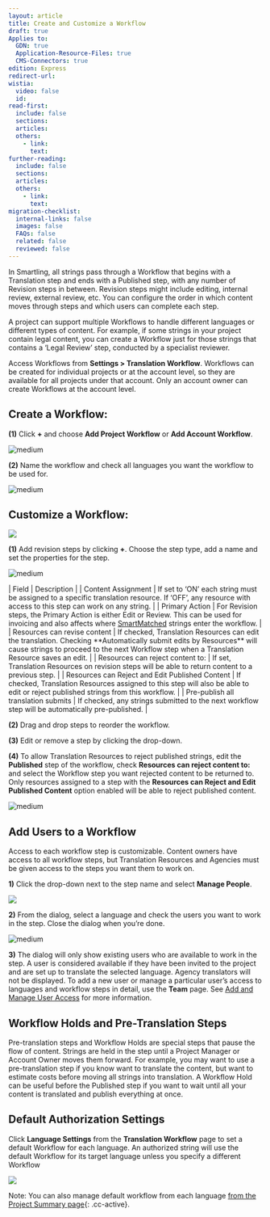 ```yaml
---
layout: article
title: Create and Customize a Workflow
draft: true
Applies to:
  GDN: true
  Application-Resource-Files: true
  CMS-Connectors: true
edition: Express
redirect-url:
wistia:
  video: false
  id:
read-first:
  include: false
  sections:
  articles:
  others:
    - link:
      text:
further-reading:
  include: false
  sections:
  articles:
  others:
    - link:
      text:
migration-checklist:
  internal-links: false
  images: false
  FAQs: false
  related: false
  reviewed: false
---
```



In Smartling, all strings pass through a Workflow that begins with a Translation step and ends with a Published step, with any number of Revision steps in between. Revision steps might include editing, internal review, external review, etc. You can configure the order in which content moves through steps and which users can complete each step.

A project can support multiple Workflows to handle different languages or different types of content. For example, if some strings in your project contain legal content, you can create a Workflow just for those strings that contains a ‘Legal Review’ step, conducted by a specialist reviewer.

Access Workflows from **Settings &gt; Translation Workflow**. Workflows can be created for individual projects or at the account level, so they are available for all projects under that account. Only an account owner can create Workflows at the account level.

## Create a Workflow:

**(1)** Click **+** and choose **Add Project Workflow** or **Add Account Workflow**.

![medium](/uploads/versions/smartling___translation_workflow---x----674-417x---.png)

**(2)** Name the workflow and check all languages you want the workflow to be used for.

![medium](/uploads/versions/smartling___translation_workflow-1---x----577-425x---.png)

## Customize a Workflow:

![](/uploads/versions/smartling___translation_workflow-2---x----968-165x---.png)

**(1)** Add revision steps by clicking&nbsp;**+**. Choose the step type, add a name and set the properties for the step.

![medium](/uploads/versions/smartling___translation_workflow-3---x----576-551x---.png)

| Field | Description |
| Content Assignment | If set to ‘ON’ each string must be assigned to a specific translation resource. If ‘OFF’, any resource with access to this step can work on any string. |
| Primary Action | For Revision steps, the Primary Action is either Edit or Review. This can be used for invoicing and also affects where [SmartMatched](/hc/admin/articles/201519367/) strings enter the workflow. |
| Resources can revise content | If checked, Translation Resources can edit the translation. Checking \*\*Automatically submit edits by Resources\*\* will cause strings to proceed to the next Workflow step when a Translation Resource saves an edit. |
| Resources can reject content to: | If set, Translation Resources on revision steps will be able to return content to a previous step. |
| Resources can Reject and Edit Published Content | If checked, Translation Resources assigned to this step will also be able to edit or reject published strings from this workflow. |
| Pre-publish all translation submits | If checked, any strings submitted to the next workflow step will be automatically pre-published. |

**(2)** Drag and drop steps to reorder the workflow.

**(3)** Edit or remove a step by clicking the drop-down.

**(4)** To allow Translation Resources to reject published strings, edit the **Published** step of the workflow, check **Resources can reject content to:** and select the Workflow step you want rejected content to be returned to. Only resources assigned to a step with the&nbsp;**Resources can Reject and Edit Published Content**&nbsp;option enabled will be able to reject published content.

![medium](/uploads/versions/smartling___translation_workflow-4---x----576-275x---.png)

## Add Users to a Workflow

Access to each workflow step is customizable. Content owners have access to all workflow steps, but Translation Resources and Agencies must be given access to the steps you want them to work on.

**1)** Click the drop-down next to the step name and select **Manage People**.

![](/uploads/versions/smartling___translation_workflow-5---x----978-307x---.png)

**2)** From the dialog, select a language and check the users you want to work in the step. Close the dialog when you’re done.

![medium](/uploads/versions/smartling___translation_workflow-6---x----576-245x---.png)

**3)** The dialog will only show existing users who are available to work in the step. A user is considered available if they have been invited to the project and are set up to translate the selected language. Agency translators will not be displayed. To add a new user or manage a particular user’s access to languages and workflow steps in detail, use the **Team** page. See [Add and Manage User Access](/hc/en-us/articles/201016167) for more information.

## Workflow Holds and Pre-Translation Steps

Pre-translation steps and Workflow Holds are special steps that pause the flow of content. Strings are held in the step until a Project Manager or Account Owner moves them forward. For example, you may want to use a pre-translation step if you know want to translate the content, but want to estimate costs before moving all strings into translation. A Workflow Hold can be useful before the Published step if you want to wait until all your content is translated and publish everything at once.

## Default Authorization Settings

Click&nbsp;**Language Settings** from the&nbsp;**Translation Workflow** page to set a default Workflow for each language. An authorized string will use the default Workflow for its target language unless you specify a different Workflow

![](/uploads/versions/smartling___translation_workflow-7---x----1249-497x---.png)

Note: You can also manage default workflow from each language [from the Project Summary page](){: .cc-active}.